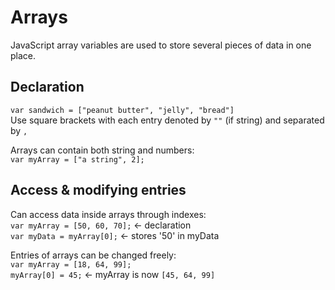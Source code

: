 # Arrays

JavaScript array variables are used to store several pieces of data in one place.

## Declaration
`var sandwich = ["peanut butter", "jelly", "bread"]`\
Use square brackets with each entry denoted by `""` (if string) and separated by `,`

Arrays can contain both string and numbers:\
`var myArray = ["a string", 2];`

## Access & modifying entries
Can access data inside arrays through indexes:\
`var myArray = [50, 60, 70];` <- declaration\
`var myData = myArray[0];` <- stores '50' in myData

Entries of arrays can be changed freely:\
 `var myArray = [18, 64, 99];`\
 `myArray[0] = 45;` <- myArray is now `[45, 64, 99]`
